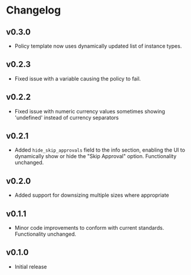 # Changelog

## v0.3.0

- Policy template now uses dynamically updated list of instance types.

## v0.2.3

- Fixed issue with a variable causing the policy to fail.

## v0.2.2

- Fixed issue with numeric currency values sometimes showing 'undefined' instead of currency separators

## v0.2.1

- Added `hide_skip_approvals` field to the info section, enabling the UI to dynamically show or hide the "Skip Approval" option. Functionality unchanged.

## v0.2.0

- Added support for downsizing multiple sizes where appropriate

## v0.1.1

- Minor code improvements to conform with current standards. Functionality unchanged.

## v0.1.0

- Initial release
